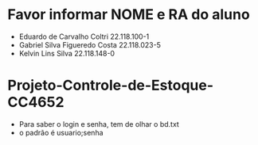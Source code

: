 # Favor informar NOME e RA do aluno
- Eduardo de Carvalho Coltri 22.118.100-1
- Gabriel Silva Figueredo Costa 22.118.023-5
- Kelvin Lins Silva 22.118.148-0
# Projeto-Controle-de-Estoque-CC4652
- Para saber o login e senha, tem de olhar o bd.txt
- o padrão é usuario;senha
